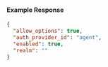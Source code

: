 <!-- Code generated for API Clients. DO NOT EDIT. -->
#### Example Response
```json
{
  "allow_options": true,
  "auth_provider_id": "agent",
  "enabled": true,
  "realm": ""
}

